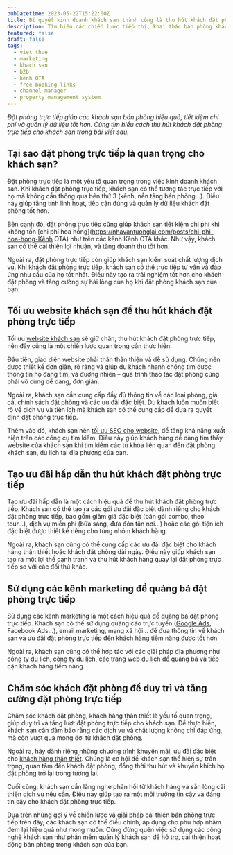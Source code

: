 ```yaml
---
pubDatetime: 2023-05-22T15:22:00Z
title: Bí quyết kinh doanh khách sạn thành công là thu hút khách đặt phòng trực tiếp
description: Tìm hiểu các chiến lược tiếp thị, khai thác bán phòng khách sạn hiệu quả trong chuỗi bài viết sau của nhavantuonglai để áp dụng và đem lại hiệu quả thiết thực cho giải pháp của bạn.
featured: false
draft: false
tags:
  - viet thue
  - marketing
  - khach san
  - b2b
  - kênh OTA
  - free booking links
  - channel manager
  - property management system
---
```


_Đặt phòng trực tiếp giúp các khách sạn bán phòng hiệu quả, tiết kiệm chi phí và quản lý dữ liệu tốt hơn. Cùng tìm hiểu cách thu hút khách đặt phòng trực tiếp cho khách sạn trong bài viết sau._

## Tại sao đặt phòng trực tiếp là quan trọng cho khách sạn?

Đặt phòng trực tiếp là một yếu tố quan trọng trong việc kinh doanh khách sạn. Khi khách đặt phòng trực tiếp, khách sạn có thể tương tác trực tiếp với họ mà không cần thông qua bên thứ 3 (kênh, nền tảng bán phòng…). Điều này giúp tăng tính linh hoạt, tiếp cận đúng và quản lý dữ liệu khách đặt phòng tốt hơn.

Bên cạnh đó, đặt phòng trực tiếp cũng giúp khách sạn tiết kiệm chi phí khi không tốn [chi phí hoa hồng](https://nhavantuonglai.com/posts/chi-phi-hoa-hong-Kênh OTA) như trên các kênh Kênh OTA khác. Như vậy, khách sạn có thể cải thiện lợi nhuận, và tăng doanh thu tốt hơn.

Ngoài ra, đặt phòng trực tiếp còn giúp khách sạn kiểm soát chất lượng dịch vụ. Khi khách đặt phòng trực tiếp, khách sạn có thể trực tiếp tư vấn và đáp ứng nhu cầu của họ tốt nhất. Điều này tạo ra trải nghiệm tốt hơn cho khách đặt phòng và tăng cường sự hài lòng của họ khi đặt phòng khách sạn của bạn.

## Tối ưu website khách sạn để thu hút khách đặt phòng trực tiếp

Tối ưu [website khách sạn](https://nhavantuonglai.com/posts/website-khach-san-quan-trong) sẽ giữ chân, thu hút khách đặt phòng trực tiếp, nên đây cũng là một chiến lược quan trọng cần thực hiện.

Đầu tiên, giao diện website phải thân thân thiện và dễ sử dụng. Chúng nên được thiết kế đơn giản, rõ ràng và giúp du khách nhanh chóng tìm được thông tin họ đang tìm, và đương nhiên – quá trình thao tác đặt phòng cũng phải vô cùng dễ dàng, đơn giản.

Ngoài ra, khách sạn cần cung cấp đầy đủ thông tin về các loại phòng, giá cả, chính sách đặt phòng và các ưu đãi đặc biệt. Du khách luôn muốn biết rõ về dịch vụ và tiện ích mà khách sạn có thể cung cấp để đưa ra quyết định đặt phòng trực tiếp.

Thêm vào đó, khách sạn nên [tối ưu SEO cho website](https://nhavantuonglai.com/posts/huong-dan-hoan-chinh-ve-tiep-thi-cong-cu-tim-kiem-cho-khach-san), để tăng khả năng xuất hiện trên các công cụ tìm kiếm. Điều này giúp khách hàng dễ dàng tìm thấy website của khách sạn khi tìm kiếm các từ khóa liên quan đến đặt phòng khách sạn, du lịch tại địa phương của bạn.

## Tạo ưu đãi hấp dẫn thu hút khách đặt phòng trực tiếp

Tạo ưu đãi hấp dẫn là một cách hiệu quả để thu hút khách đặt phòng trực tiếp. Khách sạn có thể tạo ra các gói ưu đãi đặc biệt dành riêng cho khách đặt phòng trực tiếp, bao gồm giảm giá đặc biệt (bán gói combo, theo tour…), dịch vụ miễn phí (bữa sáng, đưa đón tận nơi…) hoặc các gói tiện ích đặc biệt được thiết kế riêng cho từng nhóm khách hàng.

Ngoài ra, khách sạn cũng có thể cung cấp các ưu đãi đặc biệt cho khách hàng thân thiết hoặc khách đặt phòng dài ngày. Điều này giúp khách sạn tạo ra một lợi thế cạnh tranh và thu hút khách hàng quay lại đặt phòng trực tiếp so với các đối thủ khác.

## Sử dụng các kênh marketing để quảng bá đặt phòng trực tiếp

Sử dụng các kênh marketing là một cách hiệu quả để quảng bá đặt phòng trực tiếp. Khách sạn có thể sử dụng quảng cáo trực tuyến ([Google Ads](https://nhavantuonglai.com/posts/gioi-thieu-ve-chien-dich-quang-cao-toi-da-hoa-hieu-suat-cho-muc-tieu-nganh-du-lich), Facebook Ads…), email marketing, mạng xã hội… để đưa thông tin về khách sạn và ưu đãi đặt phòng trực tiếp đến khách hàng tiềm năng được tốt hơn.

Ngoài ra, khách sạn cũng có thể hợp tác với các giải pháp địa phương như công ty du lịch, công ty du lịch, các trang web du lịch để quảng bá và tiếp cận khách hàng tiềm năng.

## Chăm sóc khách đặt phòng để duy trì và tăng cường đặt phòng trực tiếp

Chăm sóc khách đặt phòng, khách hàng thân thiết là yếu tố quan trọng, giúp duy trì và tăng lượt đặt phòng trực tiếp cho khách sạn. Để thực hiện, khách sạn cần đảm bảo rằng các dịch vụ và chất lượng không chỉ đáp ứng, mà còn vượt qua mong đợi từ khách đặt phòng.

Ngoài ra, hãy dành riêng những chương trình khuyến mãi, ưu đãi đặc biệt cho [khách hàng thân thiết](https://nhavantuonglai.com/posts/chien-luoc-cai-thien-long-trung-thanh-cua-khach-hang-trong-khach-san). Chúng là cơ hội để khách sạn thể hiện sự trân trọng, quan tâm đến khách đặt phòng, đồng thời thu hút và khuyến khích họ đặt phòng trở lại trong tương lai.

Cuối cùng, khách sạn cần lắng nghe phản hồi từ khách hàng và sẵn lòng cải thiện dịch vụ nếu cần. Điều này giúp tạo ra một môi trường tin cậy và đáng tin cậy cho khách đặt phòng trực tiếp.

Dựa trên những gợi ý về chiến lược và giải pháp cải thiện bán phòng trực tiếp trên đây, các khách sạn có thể điều chỉnh, áp dụng cho phù hợp nhằm đem lại hiệu quả như mong muốn. Cũng đừng quên việc sử dụng các công nghệ khách sạn như phần mềm quản lý khách sạn để hỗ trợ, cải thiện hoạt động bán phòng trong khách sạn của bạn.
